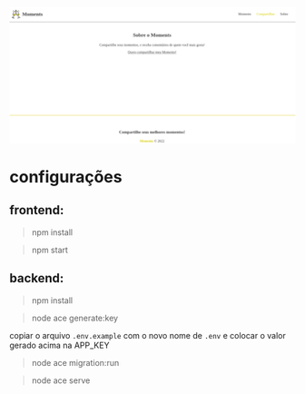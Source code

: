 <img src="https://github.com/nerd00f/moments/blob/master/readme.png"><img>

# configurações

## frontend: 

> npm install

> npm start

## backend:

> npm install

> node ace generate:key

copiar o arquivo `.env.example` com o novo nome de `.env` e colocar o valor gerado acima na APP_KEY

> node ace migration:run

> node ace serve
